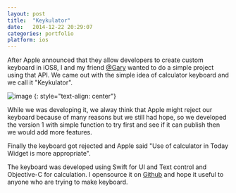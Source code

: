 ```yaml
---
layout: post
title:  "Keykulator"
date:   2014-12-22 20:29:07
categories: portfolio
platform: ios
---
```


After Apple announced that they allow developers to create custom keyboard in iOS8, I and my friend [@Gary](http://twitter.com/iamglimy) wanted to do a simple project using that API. We came out with the simple idea of calculator keyboard and we call it "Keykulator".

![image](https://m1.behance.net/rendition/modules/148493749/disp/81ea7586156240bf8d0e185f7c7923a1.jpg)
{: style="text-align: center"}

While we was developing it, we alway think that Apple might reject our keyboard because of many reasons but we still had hope, so we developed the version 1 with simple function to try first and see if it can publish then we would add more features.

Finally the keyboard got rejected and Apple said "Use of calculator in Today Widget is more appropriate".

The keyboard was developed using Swift for UI and Text control and Objective-C for calculation. I opensource it on [Github](https://github.com/zoonooz/Keykulator) and hope it useful to anyone who are trying to make keyboard.

